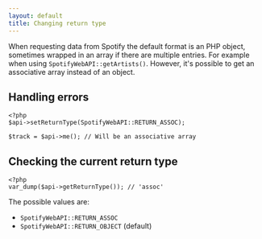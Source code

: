 ```yaml
---
layout: default
title: Changing return type
---
```


When requesting data from Spotify the default format is an PHP object, sometimes wrapped in an array if there are multiple entries. For example when using `SpotifyWebAPI::getArtists()`. However, it's possible to get an associative array instead of an object.

## Handling errors

    <?php
    $api->setReturnType(SpotifyWebAPI::RETURN_ASSOC);

    $track = $api->me(); // Will be an associative array

## Checking the current return type

    <?php
    var_dump($api->getReturnType()); // 'assoc'

The possible values are:
* `SpotifyWebAPI::RETURN_ASSOC`
* `SpotifyWebAPI::RETURN_OBJECT` (default)

